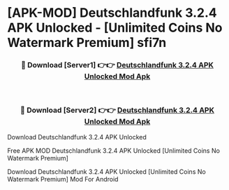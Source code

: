 # [APK-MOD] Deutschlandfunk 3.2.4 APK Unlocked - [Unlimited Coins No Watermark Premium] sfi7n



<div align="center">
<h3>🔴 Download [Server1] 👉👉 <a href="https://momento.my/?title=Deutschlandfunk_3.2.4_APK_Unlocked">Deutschlandfunk 3.2.4 APK Unlocked Mod Apk</a></h3><br>

<h3>🔴 Download [Server2] 👉👉 <a href="https://momento.my/?title=Deutschlandfunk_3.2.4_APK_Unlocked">Deutschlandfunk 3.2.4 APK Unlocked Mod Apk</a></h3>
</div>



Download Deutschlandfunk 3.2.4 APK Unlocked 

Free APK MOD Deutschlandfunk 3.2.4 APK Unlocked [Unlimited Coins No Watermark Premium]

Download Deutschlandfunk 3.2.4 APK Unlocked [Unlimited Coins No Watermark Premium] Mod For Android
